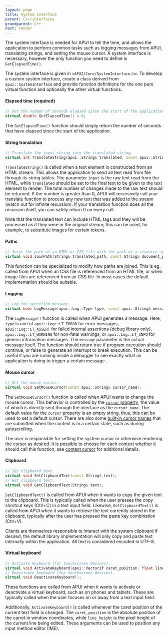 ```yaml
---
layout: page
title: System interface
parent: C++/interfaces
grandparent: C++
next: render
---
```


The system interface is needed for APUI to tell the time, and allows the application to perform common tasks such as logging messages from APUI, translating strings, and setting the mouse cursor. A system interface is necessary, however the only function you need to define is `GetElapsedTime()`.

The system interface is given in `<APUI/Core/SystemInterface.h>`. To develop a custom system interface, create a class derived from `apui::SystemInterface` and provide function definitions for the one pure virtual function and optionally the other virtual functions.

#### Elapsed time (required)

```cpp
// Get the number of seconds elapsed since the start of the application.
virtual double GetElapsedTime() = 0;
```
The `GetElapsedTime()` function should simply return the number of seconds that have elapsed since the start of the application.

#### String translation

```cpp
// Translate the input string into the translated string.
virtual int TranslateString(apui::String& translated, const apui::String& input);
```
`TranslateString()` is called when a text element is constructed from an HTML stream. This allows the application to send all text read from file through its string tables. The parameter `input` is the raw text read from the HTML, while `translated` should be set to the final text to be given to the text element to render. The total number of changes made to the raw text should be returned. If the number is greater than 0, APUI will recursively call your translate function to process any new text that was added to the stream (watch out for infinite recursion). If your translation function does all the recursion itself, you can safely return 0 on every call.

Note that the translated text can include HTML tags and they will be processed as if they were in the original stream; this can be used, for example, to substitute images for certain tokens.

#### Paths

```cpp
// Joins the path of an HTML or CSS file with the path of a resource specified within the file.
virtual void JoinPath(String& translated_path, const String& document_path, const String& path);
```
This function can be specialized to modify how paths are joined. This is eg. called from APUI when an CSS file is referenced from an HTML file, or when image files are referenced from an CSS file. In most cases the default implementation should be suitable.

#### Logging

```cpp
// Log the specified message.
virtual bool LogMessage(apui::Log::Type type, const apui::String& message);
```
The `LogMessage()` function is called when APUI generates a message. Here, `type` is one of `apui::Log::LT_ERROR` for error messages, `apui::Log::LT_ASSERT` for failed internal assertions (debug library only), `apui::Log::LT_WARNING` for non-fatal warnings, or `apui::Log::LT_INFO` for generic information messages. The `message` parameter is the actual message itself. The function should return true if program execution should continue, or false to generate an interrupt to break execution. This can be useful if you are running inside a debugger to see exactly what an application is doing to trigger a certain message.

#### Mouse cursor

```cpp
// Set the mouse cursor.
virtual void SetMouseCursor(const apui::String& cursor_name);
```
The `SetMouseCursor()` function is called when APUI wants to change the mouse cursor. This behavior is controlled by the [`cursor` property](../../static/css/user_interface.html#cursor), the value of which is directly sent through the interface as the `cursor_name`. The default value for the `cursor` property is an empty string, thus, this can be used to set a default cursor. There are also some [built-in cursor names](../contexts.html#builtin-cursors) that are submitted when the context is in a certain state, such as during autoscrolling.

The user is responsible for setting the system cursor or otherwise rendering the cursor as desired. It is possible to choose for each context whether it should call this function, see [context cursor](../contexts.html#mouse-cursor) for additional details.

#### Clipboard

```cpp
// Set clipboard text.
virtual void SetClipboardText(const String& text);
// Get clipboard text.
virtual void GetClipboardText(String& text);
```
`SetClipboardText()` is called from APUI when it wants to copy the given text to the clipboard. This is typically called when the user presses the copy shortcut keys (Ctrl+C) in a text input field. Likewise, `GetClipboardText()` is called from APUI when it wants to retrieve the text currently stored in the clipboard, typically after the user has pressed the paste key combination (Ctrl+V).

Clients are themselves responsible to interact with the system clipboard if desired, the default library implementation will only copy and paste text internally within the application. All text is considered encoded in UTF-8.


#### Virtual keyboard

```cpp
// Activate keyboard (for touchscreen devices).
virtual void ActivateKeyboard(apui::Vector2f caret_position, float line_height);
// Deactivate keyboard (for touchscreen devices).
virtual void DeactivateKeyboard();
```
These functions are called from APUI when it wants to activate or deactivate a virtual keyboard, such as on phones and tablets. These are typically called when the user focuses on or away from a text input field.

Additionally, `ActivateKeyboard()` is called whenever the caret position of the current text field is changed. The `caret_position` is the absolute position of the carret in window coordinates, while `line_height` is the pixel height of the current line being edited. These arguments can be used to position any input method editor (IME).
